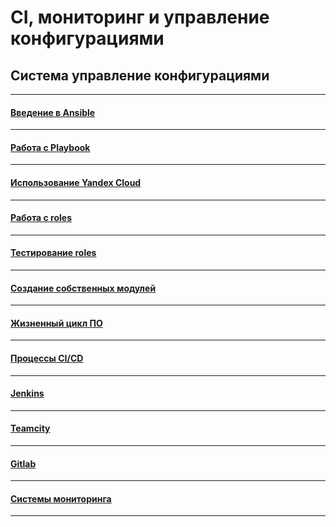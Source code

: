 # CI, мониторинг и управление конфигурациями

## Система управление конфигурациями

---

#### [Введение в Ansible](./08-ansible-01-base/README.md)

---

#### [Работа с Playbook](./08-ansible-02-playbook/README.md)

---

#### [Использование Yandex Cloud](./08-ansible-03-yandex/README.md)

---

#### [Работа с roles](./08-ansible-04-role/README.md)

---

#### [Тестирование roles](./08-ansible-05-testing/README.md)

---

#### [Создание собственных модулей](./08-ansible-06-module/README.md)

---

#### [Жизненный цикл ПО](./09-ci-01-intro/README.md)

---

#### [Процессы CI/CD](./09-ci-03-cicd/README.md)

---

#### [Jenkins ](./09-ci-04-jenkins/README.md)

---

#### [Teamcity](./09-ci-05-teamcity/README.md)

---

#### [Gitlab](./09-ci-06-gitlab/README.md)

---

#### [Системы мониторинга](./10-monitoring-02-systems/README.md)

---